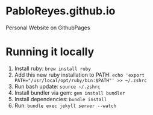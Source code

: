 PabloReyes.github.io
====================

Personal Website on GithubPages

# Running it locally
1. Install ruby: `brew install ruby`
2. Add this new ruby installation to PATH: `echo 'export PATH="/usr/local/opt/ruby/bin:$PATH"' >> ~/.zshrc`
3. Run bash update: `source ~/.zshrc`
4. Install bundler via gem: `gem install bundler`
5. Install dependencies: `bundle install`
6. Run: `bundle exec jekyll server --watch`
